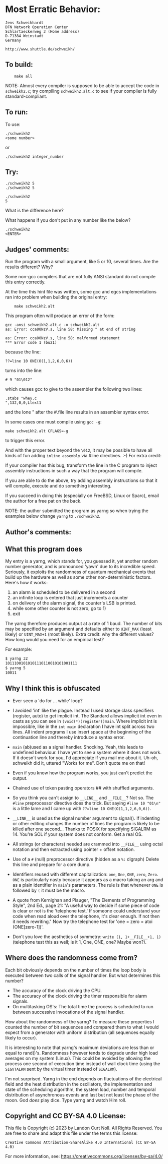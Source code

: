 # Most Erratic Behavior:

    Jens Schweikhardt
    DFN Network Operation Center
    Schlartaeckerweg 3 (Home address)
    D-71384 Weinstadt
    Germany

    http://www.shuttle.de/schweikh/


## To build:

        make all

NOTE: Almost every compiler is supposed to be able to accept the code in
`schweikh2.c`; try compiling `schweikh2.alt.c` to see if your compiler
is fully standard-compliant.

## To run:

To use:

	./schweikh2
	<some number> 

or

	./schweikh2 integer_number

## Try:

	./schweikh2 5
	./schweikh2 5

	./schweikh2
	5

What is the difference here?

What happens if you don't put in any number like the below?

	./schweikh2
	<ENTER>


## Judges' comments:

Run the program with a small argument, like 5 or 10, several times.  Are the
results different? Why?

Some non-gcc compilers that are not fully ANSI standard do not compile this
entry correctly.

At the time this hint file was written, some gcc and egcs implementations ran
into problem when building the original entry:

	    make schweikh2.alt

This program often will produce an error of the form:

	gcc -ansi schweikh2.alt.c -o schweikh2.alt
	as: Error: cca00NzV.s, line 58: Missing " at end of string
	     "
	as: Error: cca00NzV.s, line 58: malformed statement
	*** Error code 1 (bu21)

because the line:

	??=line 10 ONE(O(1,1,2,6,0,6))

turns into the line:

	# 9 "01\012"

which causes gcc to give to the assembler the following two lines:

	.stabs "whey.c
	",132,0,0,Ltext1

and the lone " after the #.file line results in an assembler syntax error.

In some cases one must compile using `gcc -g`:

	make schweikh2.alt CFLAGS=-g

to trigger this error.

And with the proper text beyond the `\012`, it may be possible to have
all kinds of fun adding `inline assembly` via #line directives.  :-)
For extra credit:

If your compiler has this bug, transform the line in the C
program to inject assembly instructions in such a way that
the program will compile.

If you are able to do the above, try adding assembly instructions
so that it will compile, execute and do something interesting.

If you succeed in doing this (especially on FreeBSD, Linux or Sparc),
email the author for a free pat on the back.

NOTE: the author submitted the program as yarng so when trying the examples
below change `yarng` to `./schweikh2`.

## Author's comments:

What this program does
----------------------

My entry is a yarng, which stands for, you guessed it, yet another
random number generator, and is pronounced 'yawn' due to its
incredible speed.  Seriously, it exploits the randomness of quantum
mechanical events that build up the hardware as well as some other
non-deterministic factors.  Here's how it works:

1. an alarm is scheduled to be delivered in a second
2. an infinite loop is entered that just increments a counter
3. on delivery of the alarm signal, the counter's LSB is printed.
4. while some other counter is not zero, go to 1)
5. exit

The yarng therefore produces output at a rate of 1 baud. The number of
bits may be specified by an argument and defaults either to `UINT_MAX`
(least likely) or `UINT_MAX+1` (most likely). Extra credit: why the
different values? How long would you need for an empirical test?

For example:

```sh
$ yarng 32
10111001010101110110010101001111
$ yarng 5
10011
```

Why I think this is obfuscated
------------------------------

- Ever seen a 'do for ... while' loop?

- I avoided 'int' like the plague. Instead I used storage class specifiers
(register, auto) to get implicit int. The Standard allows implicit int even in
casts as you can see in `(void(*)(register))main`. Where implicit int is
impossible, like in the `int main` declaration I have int split across two
lines. All indent programs I use insert space at the beginning of the
continuation line and thereby introduce a syntax error.

- `main` (ab)used as a signal handler. Shocking. Yeah, this leads to undefined
behaviour. I have yet to see a system where it does not work. If it doesn't work
for you, I'd appreciate if you mail me about it.  Uh-oh, schweikh did it,
uttered "Works for me". Don't quote me on that!

- Even if you know how the program works, you just can't predict the output.

- Chained use of token pasting operators ## with shuffled arguments.

- So you think you can't assign to `__LINE__` and `__FILE__`? Not so. The `#line`
preprocessor directive does the trick. But saying `#line 10 "01\n"` is a little
lame and I came up with `??=line 10 ONE(O(1,1,2,6,0,6))`.

- `__LINE__` is used as the signal number argument to signal(). If indenting or
other editing changes the number of lines the program is likely to be killed
after one second... Thanks to POSIX for specifying SIGALRM as 14.  You're SOL if
your system does not conform. Get a real OS.

- All strings (or characters) needed are crammed into `__FILE__` using octal
notation and then extracted using pointer + offset notation.

- Use of a `#` (null) preprocessor directive (hidden as a `%:` digraph) Delete
this line and prepare for a core dump.

- Identifiers reused with different capitalization: `one`, `One`, `ONE`, `zero`,
`Zero`. `ONE` is particularly nasty because it appears as a macro taking an arg
and as a plain identifier in `main`'s parameters. The rule is that whenever
`ONE` is followed by `(` it must be the macro.

- A quote from Kernighan and Plauger, "The Elements of Programming Style", 2nd
Ed., page 21: "A useful way to decide if some piece of code is clear or not is
the 'telephone test.' If someone could understand your code when read aloud
over the telephone, it's clear enough. If not then it needs rewriting." Now try
the telephone test for 'one = zero = atoi (ONE[zero-1])'.

- Don't you love the aesthetics of symmetry: `write (1, 1+__FILE__+1, 1)`
(telephone test this as well; is it 1, One, ONE, one? Maybe won?).

Where does the randomness come from?
------------------------------------

Each bit obviously depends on the number of times the loop body is
executed between two calls of the signal handler. But what determines
this number?

- The accuracy of the clock driving the CPU.
- The accuracy of the clock driving the timer responsible for alarm signals.
- On multitasking OS's: The total time the process is scheduled to run between
successive invocations of the signal handler.

How about the randomness of the yarng? To measure these properties I
counted the number of bit sequences and compared them to what I would
expect from a generator with uniform distribution (all sequences
equally likely to occur).

It is interesting to note that yarng's maximum deviations are less
than or equal to rand()'s. Randomness however tends to degrade under
high load averages on my system (Linux). This could be avoided by
allowing the process one second of execution time instead of wall
clock time (using the `SIGVTALRM` sent by the virtual timer
instead of `SIGALRM`).

I'm not surprised. Yarng in the end depends on fluctuations of the
electrical field and the heat distribution in the oscillators, the
implementation and state of the scheduling algorithm, the system
load, number and temporal distribution of asynchronous events and
last but not least the phase of the moon. God _does_ play dice.
Type yarng and watch Him roll.

## Copyright and CC BY-SA 4.0 License:

This file is Copyright (c) 2023 by Landon Curt Noll.  All Rights Reserved.
You are free to share and adapt this file under the terms this license:

    Creative Commons Attribution-ShareAlike 4.0 International (CC BY-SA 4.0)

For more information, see: https://creativecommons.org/licenses/by-sa/4.0/
